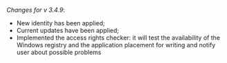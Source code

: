 _Changes for v 3.4.9_:
- New identity has been applied;
- Current updates have been applied;
- Implemented the access rights checker: it will test the availability of the Windows registry and the application placement for writing and notify user about possible problems
